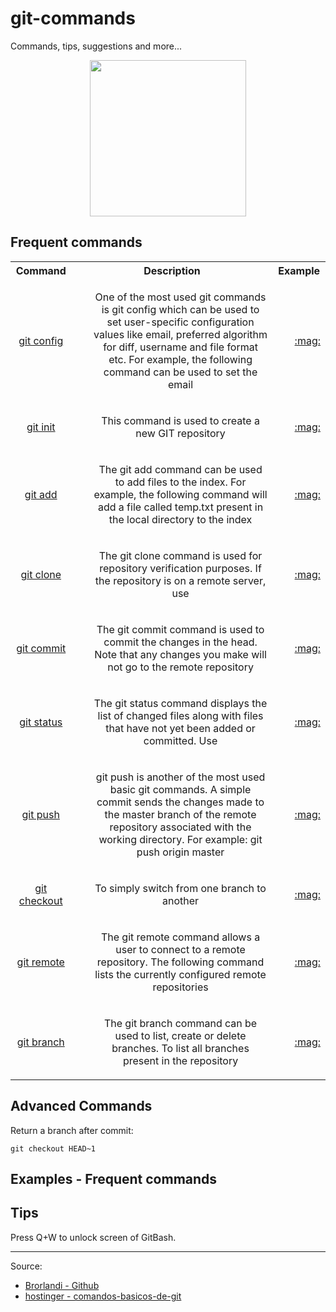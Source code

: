 # git-commands
Commands, tips, suggestions and more...


<div align="center"><img width="250" src="https://cdn.thedesigninspiration.com/wp-content/uploads/2014/02/Cat-Illustrations-040.jpg"/></div>


##  Frequent commands

<table>
 <tr>
     <th>Command</th>
     <th>Description</th>
     <th>Example</th>
 </tr>
  <tr align="center">
     <td><a href="">git config</a></td>
     <td>
         <ul>
             <p>One of the most used git commands is git config which can be used to set user-specific configuration values like email, preferred algorithm for diff, username and file format etc. For example, the following command can be used to set the email</p>
         </ul>
     </td>
    <td>
         <ul>
             <p><a href=""></p>:mag:</li>
         </ul>
     </td>
 </tr>
 
  <tr align="center">
     <td><a href="">git init</a></td>
     <td>
         <ul>
             <p>This command is used to create a new GIT repository</p>
         </ul>
     </td>
    <td>
         <ul>
             <p><a href=""></p>:mag:</li>
         </ul>
     </td>
 </tr>
 
 <tr align="center">
     <td><a href="">git add</a></td>
     <td>
         <ul>
             <p>The git add command can be used to add files to the index. For example, the following command will add a file called temp.txt present in the local directory to the index</p>
         </ul>
     </td>
    <td>
         <ul>
             <p><a href=""></p>:mag:</li>
         </ul>
     </td>
 </tr>
 
 
 <tr align="center">
     <td><a href="">git clone</a></td>
     <td>
         <ul>
             <p>The git clone command is used for repository verification purposes. If the repository is on a remote server, use</p>
         </ul>
     </td>
    <td>
         <ul>
             <p><a href=""></p>:mag:</li>
         </ul>
     </td>
 </tr>
 
 <tr align="center">
     <td><a href="">git commit</a></td>
     <td>
         <ul>
             <p>The git commit command is used to commit the changes in the head. Note that any changes you make will not go to the remote repository</p>
         </ul>
     </td>
    <td>
         <ul>
             <p><a href=""></p>:mag:</li>
         </ul>
     </td>
 </tr>
 
 
 
 <tr align="center">
     <td><a href="">git status</a></td>
     <td>
         <ul>
             <p>The git status command displays the list of changed files along with files that have not yet been added or committed. Use</p>
         </ul>
     </td>
    <td>
         <ul>
             <p><a href=""></p>:mag:</li>
         </ul>
     </td>
 </tr>
 
 <tr align="center">
     <td><a href="">git push</a></td>
     <td>
         <ul>
             <p>git push is another of the most used basic git commands. A simple commit sends the changes made to the master branch of the remote repository associated with the working directory. For example:
git push origin master</p>
         </ul>
     </td>
    <td>
         <ul>
             <p><a href=""></p>:mag:</li>
         </ul>
     </td>
 </tr>
 
 
 
 <tr align="center">
     <td><a href="">git checkout</a></td>
     <td>
         <ul>
             <p>To simply switch from one branch to another</p>
         </ul>
     </td>
    <td>
         <ul>
             <p><a href=""></p>:mag:</li>
         </ul>
     </td>
 </tr>
 
 <tr align="center">
     <td><a href="">git remote</a></td>
     <td>
         <ul>
             <p>The git remote command allows a user to connect to a remote repository. The following command lists the currently configured remote repositories</p>
         </ul>
     </td>
    <td>
         <ul>
             <p><a href=""></p>:mag:</li>
         </ul>
     </td>
 </tr>
 
 <tr align="center">
     <td><a href="">git branch</a></td>
     <td>
         <ul>
             <p>The git branch command can be used to list, create or delete branches. To list all branches present in the repository</p>
         </ul>
     </td>
    <td>
         <ul>
             <p><a href=""></p>:mag:</li>
         </ul>
     </td>
 </tr>
</table>

## Advanced Commands


Return a branch after commit:

```
git checkout HEAD~1
```



## Examples - Frequent commands




## Tips

Press Q+W to unlock screen of GitBash.



<hr>

Source:

<ul>
  <li><a href="https://brorlandi.github.io/git-desfazendo-commits">Brorlandi - Github</a></li>
   <li><a href="https://www.hostinger.com.br/tutoriais/comandos-basicos-de-git?ppc_campaign=google_performance_max&gclid=CjwKCAiAiKuOBhBQEiwAId_sK3yZqfsAsUh_PZoS3tGGZw79eAi4VpGOHHIax5b5-GxlSSmNabJlvxoCyUEQAvD_BwE">hostinger - comandos-basicos-de-git</a></li>
  
</ul>




